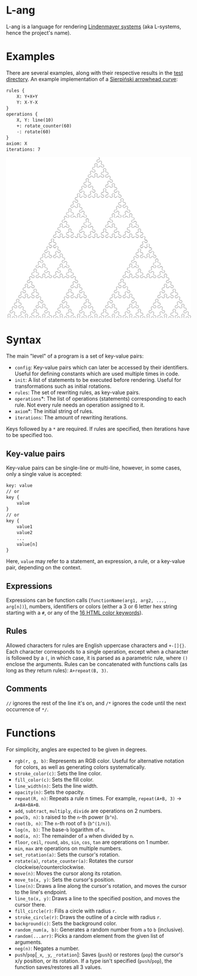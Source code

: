 # L-ang
L-ang is a language for rendering [Lindenmayer systems](https://en.wikipedia.org/wiki/L-system) (aka L-systems, hence the project's name).

# Examples
There are several examples, along with their respective results in the [test directory](https://github.com/bks1b/l-ang/tree/main/test).
An example implementation of a [Sierpiński arrowhead curve](https://en.wikipedia.org/wiki/Sierpi%C5%84ski_curve#Arrowhead_curve):
```
rules {
    X: Y+X+Y
    Y: X-Y-X
}
operations {
    X, Y: line(10)
    +: rotate_counter(60)
    -: rotate(60)
}
axiom: X
iterations: 7
```
<img src="https://raw.githubusercontent.com/bks1b/l-ang/main/test/res/sierpinski_ah.png">

# Syntax
The main "level" of a program is a set of key-value pairs:
- `config`: Key-value pairs which can later be accessed by their identifiers. Useful for defining constants which are used multiple times in code.
- `init`: A list of statements to be executed before rendering. Useful for transformations such as initial rotations.
- `rules`: The set of rewriting rules, as key-value pairs.
- `operations`*: The list of operations (statements) corresponding to each rule. Not every rule needs an operation assigned to it.
- `axiom`*: The initial string of rules.
- `iterations`: The amount of rewriting iterations.

Keys followed by a `*` are required. If rules are specified, then iterations have to be specified too.

## Key-value pairs
Key-value pairs can be single-line or multi-line, however, in some cases, only a single value is accepted:
```
key: value
// or
key {
    value
}
// or
key {
    value1
    value2
    ...
    value[n]
}
```
Here, `value` may refer to a statement, an expression, a rule, or a key-value pair, depending on the context.

## Expressions
Expressions can be function calls (`functionName(arg1, arg2, ..., arg[n])`), numbers, identifiers or colors (either a 3 or 6 letter hex string starting with a `#`, or any of the [16 HTML color keywords](https://developer.mozilla.org/en-US/docs/Web/CSS/color_value/color_keywords)).

## Rules
Allowed characters for rules are English uppercase characters and `+-[]{}`.
Each character corresponds to a single operation, except when a character is followed by a `(`, in which case, it is parsed as a parametric rule, where `()` enclose the arguments.
Rules can be concatenated with functions calls (as long as they return rules): `A+repeat(B, 3)`.

## Comments
`//` ignores the rest of the line it's on, and `/*` ignores the code until the next occurrence of `*/`.

# Functions
For simplicity, angles are expected to be given in degrees.
- `rgb(r, g, b)`: Represents an RGB color. Useful for alternative notation for colors, as well as generating colors systematically.
- `stroke_color(c)`: Sets the line color.
- `fill_color(c)`: Sets the fill color.
- `line_width(n)`: Sets the line width.
- `opacity(n)`: Sets the opacity.
- `repeat(R, n)`: Repeats a rule n times. For example, `repeat(A+B, 3)` -> `A+BA+BA+B`.
- `add`, `subtract`, `multiply`, `divide` are operations on 2 numbers.
- `pow(b, n)`: `b` raised to the `n`-th power (`b^n`).
- `root(b, n)`: The `n`-th root of `b` (`b^(1/n)`).
- `log(n, b)`: The base-`b` logarithm of `n`.
- `mod(a, n)`: The remainder of `a` when divided by `n`.
- `floor`, `ceil`, `round`, `abs`, `sin`, `cos`, `tan` are operations on 1 number.
- `min`, `max` are operations on multiple numbers.
- `set_rotation(a)`: Sets the cursor's rotation.
- `rotate(a)`, `rotate_counter(a)`: Rotates the cursor clockwise/counterclockwise.
- `move(n)`: Moves the cursor along its rotation.
- `move_to(x, y)`: Sets the cursor's position.
- `line(n)`: Draws a line along the cursor's rotation, and moves the cursor to the line's endpoint.
- `line_to(x, y)`: Draws a line to the specified position, and moves the cursor there.
- `fill_circle(r)`: Fills a circle with radius `r`.
- `stroke_circle(r)`: Draws the outline of a circle with radius `r`.
- `background(c)`: Sets the background color.
- `random_num(a, b)`: Generates a random number from `a` to `b` (inclusive).
- `random(...arr)`: Picks a random element from the given list of arguments.
- `neg(n)`: Negates a number.
- `push`/`pop`[`_x`, `_y`, `_rotation`]: Saves (`push`) or restores (`pop`) the cursor's x/y position, or its rotation. If a type isn't specified (`push`/`pop`), the function saves/restores all 3 values.